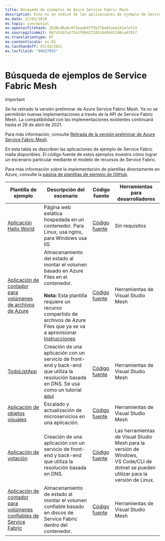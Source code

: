 ```yaml
---
title: Búsqueda de ejemplos de Azure Service Fabric Mesh
description: Este es un índice de las aplicaciones de ejemplo de Service Fabric Mesh disponibles. El código fuente de estos ejemplos muestra cómo lograr un escenario particular mediante el modelo de recursos de Service Fabric.
ms.date: 12/03/2018
ms.topic: conceptual
ms.openlocfilehash: 2b38cd6a6c0f3aaab4ff5b77be82aee242afef23
ms.sourcegitcommit: 867cb1b7a1f3a1f0b427282c648d411d0ca4f81f
ms.translationtype: HT
ms.contentlocale: es-ES
ms.lasthandoff: 03/19/2021
ms.locfileid: "99627035"
---
```

# <a name="find-service-fabric-mesh-samples"></a>Búsqueda de ejemplos de Service Fabric Mesh

> [!IMPORTANT]
> Se ha retirado la versión preliminar de Azure Service Fabric Mesh. Ya no se permitirán nuevas implementaciones a través de la API de Service Fabric Mesh. La compatibilidad con las implementaciones existentes continuará hasta el 28 de abril de 2021.
> 
> Para más información, consulte [Retirada de la versión preliminar de Azure Service Fabric Mesh](https://azure.microsoft.com/updates/azure-service-fabric-mesh-preview-retirement/).

En esta tabla se describen las aplicaciones de ejemplo de Service Fabric malla disponibles. El código fuente de estos ejemplos muestra cómo lograr un escenario particular mediante el modelo de recursos de Service Fabric.

Para más información sobre la implementación de plantillas directamente en Azure, consulte la [página de plantillas de ejemplo de GitHub](https://github.com/Azure-Samples/service-fabric-mesh/blob/master/templates/README.md).

|Plantilla de ejemplo|Descripción del escenario|Código fuente|Herramientas para desarrolladores|
|------------|--------------------|----------|----------------------|
| [Aplicación Hello World](https://github.com/Azure-Samples/service-fabric-mesh/tree/master/templates/helloworld) | Página web estática hospedada en un contenedor. Para Linux, usa nginx, para Windows usa IIS | [Código fuente](https://github.com/Azure-Samples/service-fabric-mesh/tree/master/src/helloworld) | Sin requisitos |
| [Aplicación de contador para volúmenes de archivos de Azure](https://github.com/Azure-Samples/service-fabric-mesh/tree/master/templates/counter/readme.md) | Almacenamiento del estado al montar el volumen basado en Azure Files en el contenedor. <br><br> **Nota:** Esta plantilla requiere un recurso compartido de archivos de Azure Files que ya se va a aprovisionar [Instrucciones](../storage/files/storage-how-to-create-file-share.md) | [Código fuente](https://github.com/Azure-Samples/service-fabric-mesh/tree/master/src/counter) | Herramientas de Visual Studio Mesh |
| [TodoListApp](https://github.com/Azure-Samples/service-fabric-mesh/tree/master/templates/todolist) | Creación de una aplicación con un servicio de front-end y back-end que utiliza la resolución basada en DNS. Se usa como un tutorial [aquí](./service-fabric-mesh-tutorial-create-dotnetcore.md) | [Código fuente](https://github.com/Azure-Samples/service-fabric-mesh/tree/master/src/todolistapp) | Herramientas de Visual Studio Mesh |
| [Aplicación de objetos visuales](https://github.com/Azure-Samples/service-fabric-mesh/tree/master/templates/visualobjects) | Escalado y actualización de microservicios en una aplicación. | [Código fuente](https://github.com/Azure-Samples/service-fabric-mesh/tree/master/src/visualobjects) |  Herramientas de Visual Studio Mesh |
| [Aplicación de votación](https://github.com/Azure-Samples/service-fabric-mesh/tree/master/templates/voting) | Creación de una aplicación con un servicio de front-end y back-end que utiliza la resolución basada en DNS. | [Código fuente](https://github.com/Azure-Samples/service-fabric-mesh/tree/master/src/votingapp) | Las herramientas de Visual Studio Mesh para la versión de Windows, VS Code/CLI de dotnet se pueden utilizar para la versión de Linux. |
| [Aplicación de contador para volúmenes confiables de Service Fabric](https://github.com/Azure-Samples/service-fabric-mesh/tree/master/templates/counter/readme.sfreliablevolume.md)| Almacenamiento de estado al montar el volumen confiable basado en discos de Service Fabric dentro del contenedor.| [Código fuente](https://github.com/Azure-Samples/service-fabric-mesh/tree/master/src/counter) | Herramientas de Visual Studio Mesh |
